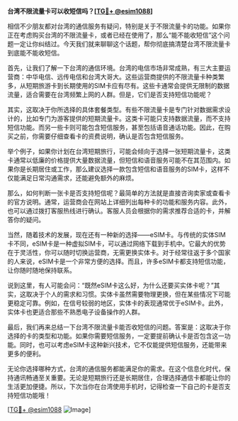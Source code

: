**台湾不限流量卡可以收短信吗？[[TG💪+ @esim1088](https://t.me/s/esim1088)]**

相信不少朋友都对台湾的通信服务有疑问，特别是关于不限流量卡的功能。如果你正在考虑购买台湾的不限流量卡，或者已经在使用了，那么“能不能收短信”这个问题一定让你纠结过。今天我们就来聊聊这个话题，帮你彻底搞清楚台湾不限流量卡到底能不能收短信。

首先，让我们了解一下台湾的通信环境。台湾的电信市场非常成熟，有三大主要运营商：中华电信、远传电信和台湾大哥大。这些运营商提供的不限流量卡种类繁多，从短期旅游卡到长期使用的SIM卡应有尽有。这些卡通常会提供无限制的数据流量，适合需要在台湾频繁上网的人群。但是，它们是否支持短信功能呢？

其实，这取决于你所选择的具体套餐类型。有些不限流量卡是专门针对数据需求设计的，比如专门为游客提供的短期流量卡。这类卡可能只支持数据流量，而不支持短信功能。而另一些卡则可能包含短信服务，甚至包括语音通话功能。因此，在购买之前，你需要仔细查看卡的资费说明，确认是否包含短信服务。

举个例子，如果你计划在台湾短期旅行，可能会倾向于选择一张短期流量卡，这类卡通常以低廉的价格提供大量数据流量，但短信和语音服务可能不在其范围内。如果你是长期居住或工作，那么建议选择一款包含短信和语音服务的SIM卡，这样不仅能满足日常沟通需求，还能避免额外的麻烦。

那么，如何判断一张卡是否支持短信呢？最简单的方法就是直接咨询卖家或查看卡的官方说明。通常，运营商会在网站上详细列出每种卡的功能和服务内容。此外，也可以通过拨打客服热线进行确认。客服人员会根据你的需求推荐合适的卡，并解答你的疑问。

当然，随着技术的发展，现在还有一种新的选择——eSIM卡。与传统的实体SIM卡不同，eSIM卡是一种虚拟SIM卡，可以通过网络下载到手机中。它最大的优势在于灵活性，你可以随时切换运营商，无需更换实体卡。对于经常往返于多个国家的人来说，eSIM卡是一个非常方便的选择。而且，许多eSIM卡都支持短信功能，让你随时随地保持联系。

说到这里，有人可能会问：“既然eSIM卡这么好，为什么还要买实体卡呢？”其实，这取决于个人的需求和习惯。实体卡虽然需要物理更换，但在某些情况下可能更稳定可靠。例如，在信号较弱的地区，实体卡的表现通常优于eSIM卡。此外，实体卡也更适合那些不熟悉电子设备操作的人群。

最后，我们再来总结一下台湾不限流量卡能否收短信的问题。答案是：这取决于你选择的卡的类型和功能。如果你需要短信服务，一定要提前确认卡是否包含这一功能。同时，也可以考虑eSIM卡这种新兴技术，它不仅能提供短信服务，还能带来更多的便利。

无论你选择哪种方式，台湾的通信服务都能满足你的需求。在这个信息化时代，保持通讯畅通至关重要。无论是短期旅行还是长期居住，合理选择通信卡都能让你的生活更加便捷。所以，下次当你在台湾使用手机时，记得检查一下自己的卡是否支持短信功能哦！

[[TG💪+ @esim1088](https://t.me/s/esim1088) ![Image](https://i.postimg.cc/4NQfJmqS/Snipaste-2025-05-13-00-14-12.png)]
